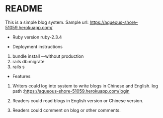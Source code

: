 # README

This is a simple blog system. Sample url: https://aqueous-shore-51059.herokuapp.com/


* Ruby version
ruby-2.3.4

* Deployment instructions

1. bundle install --without production 
2. rails db:migrate 
3. rails s

* Features 

1. Writers could log into system to write blogs in Chinese and English. log path :https://aqueous-shore-51059.herokuapp.com/login

2. Readers could read blogs in English version or Chinese version.  
3. Readers could comment on blog or other comments. 
